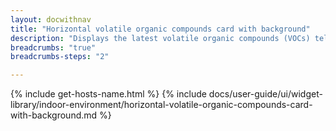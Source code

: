 ```yaml
---
layout: docwithnav
title: "Horizontal volatile organic compounds card with background"
description: "Displays the latest volatile organic compounds (VOCs) telemetry in a scalable horizontal layout with the background image."
breadcrumbs: "true"
breadcrumbs-steps: "2"

---
```

{% include get-hosts-name.html %}
{% include docs/user-guide/ui/widget-library/indoor-environment/horizontal-volatile-organic-compounds-card-with-background.md %}
